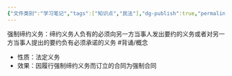 ```yaml
---
{"文件类别":"学习笔记","tags":["知识点","民法"],"dg-publish":true,"permalink":"/学习笔记studyup/知识点cheese/强制缔约义务/","dgPassFrontmatter":true,"created":"2024-10-26T13:53:56.929+08:00","updated":"2024-10-26T13:54:32.732+08:00"}
---
```


强制缔约义务：缔约义务人负有的必须向另一方当事人发出要约的义务或者对另一方当事人提出的要约负有必须承诺的义务 #背诵/概念 
- 性质：法定义务
- 效果：因履行强制缔约义务而订立的合同为强制合同